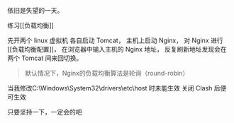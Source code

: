 依旧是失望的一天。

练习[[负载均衡]]

先开两个 linux 虚拟机
各自启动 Tomcat，
主机上启动 Nginx，
对 Nginx 进行[[负载均衡配置]]，
在浏览器中输入主机的 Nginx 地址，
反复刷新地址发现会在两个 Tomcat 间来回切换。

>默认情况下，Nginx的负载均衡算法是轮询（round-robin）

当我修改C:\Windows\System32\drivers\etc\host 时未能生效
关闭 Clash 后便可生效

只要坚持一下，一定会的吧